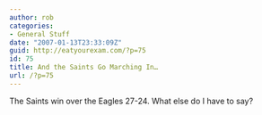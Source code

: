 ```yaml
---
author: rob
categories:
- General Stuff
date: "2007-01-13T23:33:09Z"
guid: http://eatyourexam.com/?p=75
id: 75
title: And the Saints Go Marching In…
url: /?p=75
---
```

The Saints win over the Eagles 27-24. What else do I have to say?